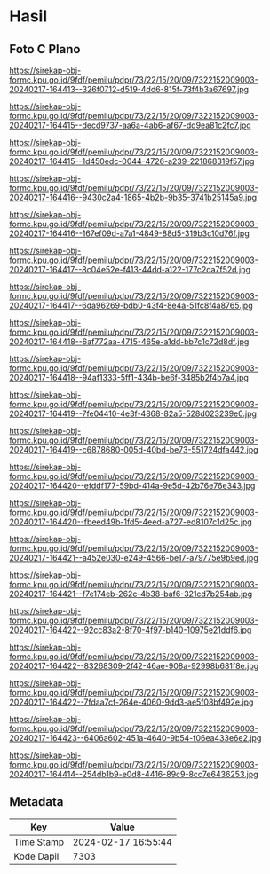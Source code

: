 # Hasil

## Foto C Plano

https://sirekap-obj-formc.kpu.go.id/9fdf/pemilu/pdpr/73/22/15/20/09/7322152009003-20240217-164413--326f0712-d519-4dd6-815f-73f4b3a67697.jpg

https://sirekap-obj-formc.kpu.go.id/9fdf/pemilu/pdpr/73/22/15/20/09/7322152009003-20240217-164415--decd9737-aa6a-4ab6-af67-dd9ea81c2fc7.jpg

https://sirekap-obj-formc.kpu.go.id/9fdf/pemilu/pdpr/73/22/15/20/09/7322152009003-20240217-164415--1d450edc-0044-4726-a239-221868319f57.jpg

https://sirekap-obj-formc.kpu.go.id/9fdf/pemilu/pdpr/73/22/15/20/09/7322152009003-20240217-164416--9430c2a4-1865-4b2b-9b35-3741b25145a9.jpg

https://sirekap-obj-formc.kpu.go.id/9fdf/pemilu/pdpr/73/22/15/20/09/7322152009003-20240217-164416--167ef09d-a7a1-4849-88d5-319b3c10d76f.jpg

https://sirekap-obj-formc.kpu.go.id/9fdf/pemilu/pdpr/73/22/15/20/09/7322152009003-20240217-164417--8c04e52e-f413-44dd-a122-177c2da7f52d.jpg

https://sirekap-obj-formc.kpu.go.id/9fdf/pemilu/pdpr/73/22/15/20/09/7322152009003-20240217-164417--6da96269-bdb0-43f4-8e4a-51fc8f4a8765.jpg

https://sirekap-obj-formc.kpu.go.id/9fdf/pemilu/pdpr/73/22/15/20/09/7322152009003-20240217-164418--6af772aa-4715-465e-a1dd-bb7c1c72d8df.jpg

https://sirekap-obj-formc.kpu.go.id/9fdf/pemilu/pdpr/73/22/15/20/09/7322152009003-20240217-164418--94af1333-5ff1-434b-be6f-3485b2f4b7a4.jpg

https://sirekap-obj-formc.kpu.go.id/9fdf/pemilu/pdpr/73/22/15/20/09/7322152009003-20240217-164419--7fe04410-4e3f-4868-82a5-528d023239e0.jpg

https://sirekap-obj-formc.kpu.go.id/9fdf/pemilu/pdpr/73/22/15/20/09/7322152009003-20240217-164419--c6878680-005d-40bd-be73-551724dfa442.jpg

https://sirekap-obj-formc.kpu.go.id/9fdf/pemilu/pdpr/73/22/15/20/09/7322152009003-20240217-164420--efddf177-59bd-414a-9e5d-42b76e76e343.jpg

https://sirekap-obj-formc.kpu.go.id/9fdf/pemilu/pdpr/73/22/15/20/09/7322152009003-20240217-164420--fbeed49b-1fd5-4eed-a727-ed8107c1d25c.jpg

https://sirekap-obj-formc.kpu.go.id/9fdf/pemilu/pdpr/73/22/15/20/09/7322152009003-20240217-164421--a452e030-e249-4566-be17-a79775e9b9ed.jpg

https://sirekap-obj-formc.kpu.go.id/9fdf/pemilu/pdpr/73/22/15/20/09/7322152009003-20240217-164421--f7e174eb-262c-4b38-baf6-321cd7b254ab.jpg

https://sirekap-obj-formc.kpu.go.id/9fdf/pemilu/pdpr/73/22/15/20/09/7322152009003-20240217-164422--92cc83a2-8f70-4f97-b140-10975e21ddf6.jpg

https://sirekap-obj-formc.kpu.go.id/9fdf/pemilu/pdpr/73/22/15/20/09/7322152009003-20240217-164422--83268309-2f42-46ae-908a-92998b681f8e.jpg

https://sirekap-obj-formc.kpu.go.id/9fdf/pemilu/pdpr/73/22/15/20/09/7322152009003-20240217-164422--7fdaa7cf-264e-4060-9dd3-ae5f08bf492e.jpg

https://sirekap-obj-formc.kpu.go.id/9fdf/pemilu/pdpr/73/22/15/20/09/7322152009003-20240217-164423--6406a602-451a-4640-9b54-f06ea433e6e2.jpg

https://sirekap-obj-formc.kpu.go.id/9fdf/pemilu/pdpr/73/22/15/20/09/7322152009003-20240217-164414--254db1b9-e0d8-4416-89c9-8cc7e6436253.jpg


## Metadata

| Key        | Value               |
| ---------- | ------------------- |
| Time Stamp | 2024-02-17 16:55:44 |
| Kode Dapil | 7303                |



